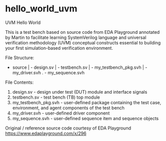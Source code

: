 # hello_world_uvm
UVM Hello World 

This is a test bench based on source code from EDA Playground annotated by Martin to facilitate learning SystemVerilog language and universal verification methodology (UVM) conceptual constructs essential to building your first simulation-based verification environment.

File Structure:
+ source
| - design.sv
| - testbench.sv
| - my_testbench_pkg.svh
| - my_driver.svh
. - my_sequence.svh

File Contents:
1. design.sv - design under test (DUT) module and interface signals
2. testbench.sv - test bench (TB) top module
3. my_testbench_pkg.svh - user-defined package containing the test case, environment, and agent components of the test bench
4. my_driver.svh - user-defined driver component
5. my_sequence.svh - user-defined sequence item and sequence objects

Original / reference source code courtesy of EDA Playground
https://www.edaplayground.com/x/296
